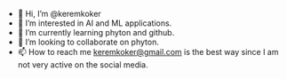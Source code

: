 - 👋 Hi, I’m @keremkoker
- 👀 I’m interested in AI and ML applications.
- 🌱 I’m currently learning phyton and github. 
- 💞️ I’m looking to collaborate on phyton. 
- 📫 How to reach me keremkoker@gmail.com is the best way since I am not very active on the social media. 

<!---
keremkoker/keremkoker is a ✨ special ✨ repository because its `README.md` (this file) appears on your GitHub profile.
You can click the Preview link to take a look at your changes.
--->
